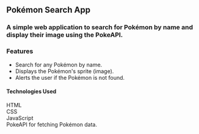 ## Pokémon Search App
<h3>A simple web application to search for Pokémon by name and display their image using the PokeAPI.
</h3>

<h3>Features</h3>
<ul>
  <li>Search for any Pokémon by name.
</li>
  <li>Displays the Pokémon's sprite (image).
</li>
  <li>Alerts the user if the Pokémon is not found.
</li>
</ul>

<h4>Technologies Used</h4>
HTML<br/>
CSS<br/>
JavaScript<br/>
PokeAPI <img scr="https://raw.githubusercontent.com/PokeAPI/sprites/master/sprites/pokemon/132.png" >for fetching Pokémon data.
